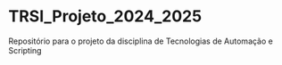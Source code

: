 # TRSI_Projeto_2024_2025
Repositório para o projeto da disciplina de Tecnologias de Automação e Scripting
